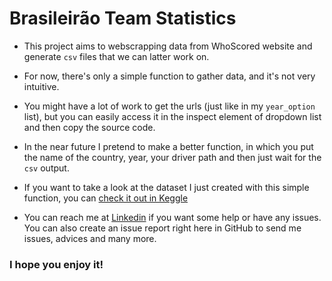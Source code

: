 # Brasileirão Team Statistics

- This project aims to webscrapping data from WhoScored website and generate `csv` files that we can latter work on.

- For now, there's only a simple function to gather data, and it's not very intuitive.

- You might have a lot of work to get the urls (just like in my `year_option` list), but you can easily access it in the inspect element of dropdown list and then copy the source code.

- In the near future I pretend to make a better function, in which you put the name of the country, year, your driver path and then just wait for the `csv` output. 

- If you want to take a look at the dataset I just created with this simple function, you can [check it out in Keggle](https://www.kaggle.com/rodrigobrust/brazil-soccer-teams-statistics-20142020)

- You can reach me at [Linkedin](https://www.linkedin.com/in/rodrigobrust/) if you want some help or have any issues. You can also create an issue report right here in GitHub to send me issues, advices and many more.


### I hope you enjoy it! 
